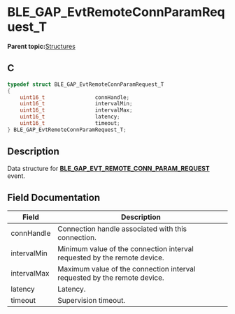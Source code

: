 # BLE\_GAP\_EvtRemoteConnParamRequest\_T

**Parent topic:**[Structures](GUID-230368B0-FB2A-4967-A471-691387B35A9E.md)

## C

```c
typedef struct BLE_GAP_EvtRemoteConnParamRequest_T
{
    uint16_t                connHandle;
    uint16_t                intervalMin;
    uint16_t                intervalMax;
    uint16_t                latency;
    uint16_t                timeout;
} BLE_GAP_EvtRemoteConnParamRequest_T;
```

## Description

Data structure for **[BLE\_GAP\_EVT\_REMOTE\_CONN\_PARAM\_REQUEST](GUID-ADCFB5AA-F06E-4ED9-9227-592A5CE40F39.md)** event.

## Field Documentation

|Field|Description|
|-----|-----------|
|connHandle|Connection handle associated with this connection.|
|intervalMin|Minimum value of the connection interval requested by the remote device.|
|intervalMax|Maximum value of the connection interval requested by the remote device.|
|latency|Latency.|
|timeout|Supervision timeout.|

